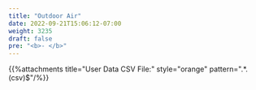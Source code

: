 ```yaml
---
title: "Outdoor Air"
date: 2022-09-21T15:06:12-07:00
weight: 3235
draft: false
pre: "<b>- </b>"
---
```


{{%attachments title="User Data CSV File:" style="orange" pattern=".*\.(csv)$"/%}}
